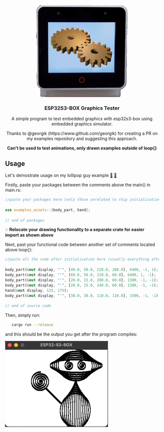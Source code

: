<a name="readme-top"></a>

<!-- PROJECT LOGO -->
<br />
<div align="center">
  <a href="https://github.com/sambenko/esp32s3-box-graphics-tester">
    <img src="images/esp32s3box_tester.gif" alt="Logo" width="300" height="300">
  </a>

<h3 align="center">ESP32S3-BOX Graphics Tester</h3>

  <p align="center">
    A simple program to test embedded graphics with esp32s3-box using embedded graphics simulator.
  </p>
  <p align="center">
    Thanks to @georgik (https://www.github.com/georgik) for creating a PR on my examples repository and suggesting this approach.
  </p>
  <p align="center">
    <b> Can't be used to test animations, only drawn examples outside of loop{} </b>
  </p>
</div>

## Usage

Let's demostrate usage on my lollipop guy example [:scroll:](https://github.com/sambenko/esp32s3-box-examples/blob/main/examples/lollipop_guy.rs "Source Code") [:art:](https://github.com/sambenko/esp32s3-box-examples/blob/main/docs/images/lollipop_guy.jpg "Picture")

Firstly, paste your packages between the comments above the main() in main.rs:

```rust
//paste your packages here (only those unrelated to chip initialisation and those that are not here already):

use examples_assets::{body_part, hand};

// end of packages
```

:bulb: <b> Relocate your drawing functionality to a separate crate for easier import as shown above</b>


Next, past your functional code between another set of comments located above loop{}:

```rust
//paste all the code after initialisation here (usually everything after you initialize the display):
    
body_part(&mut display, "'", [40.0, 50.0, 220.0, 200.0], 6400, -1, 1);
body_part(&mut display, "'", [60.0, 50.0, 220.0, 60.0], 6400, 1, -1);
body_part(&mut display, "'", [20.0, 15.0, 200.0, 60.0], 1300, -1, -1);
body_part(&mut display, "'", [20.0, 15.0, 240.0, 60.0], 1300, -1, -1);
hand(&mut display, 125, 175);
body_part(&mut display, "'", [30.0, 30.0, 110.0, 110.0], 3300, -1, -1);

// end of source code
```

Then, simply run:

```sh
   cargo run --release
```

and this should be the output you get after the program compiles:


<img src="images/example.png" alt="LGuy" width="337" height="281">


